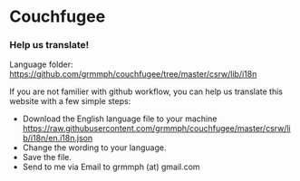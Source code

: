 # Couchfugee

### Help us translate!
Language folder: https://github.com/grmmph/couchfugee/tree/master/csrw/lib/i18n

If you are not familier with github workflow, you can help us translate this website with a few simple steps:
- Download the English language file to your machine https://raw.githubusercontent.com/grmmph/couchfugee/master/csrw/lib/i18n/en.i18n.json
- Change the wording to your language.
- Save the file.
- Send to me via Email to grmmph (at) gmail.com
